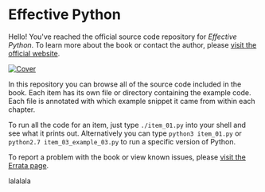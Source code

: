 # Effective Python

Hello! You've reached the official source code repository for _Effective Python_. To learn more about the book or contact the author, please [visit the official website](http://www.effectivepython.com).

[![Cover](./cover.jpg)](http://www.effectivepython.com)

In this repository you can browse all of the source code included in the book. Each item has its own file or directory containing the example code. Each file is annotated with which example snippet it came from within each chapter.

To run all the code for an item, just type `./item_01.py` into your shell and see what it prints out. Alternatively you can type `python3 item_01.py` or `python2.7 item_03_example_03.py` to run a specific version of Python.

To report a problem with the book or view known issues, please [visit the Errata page](./Errata.md).

lalalala
